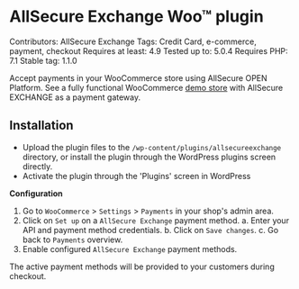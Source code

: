 # AllSecure Exchange Woo™ plugin
Contributors: AllSecure Exchange
Tags: Credit Card, e-commerce, payment, checkout
Requires at least: 4.9
Tested up to: 5.0.4
Requires PHP: 7.1
Stable tag: 1.1.0

Accept payments in your WooCommerce store using AllSecure OPEN Platform. See a fully functional WooCommerce <a href="http://demo.allsecpay.xyz/cart/exchange/woo" target="_new">demo store</a> with AllSecure EXCHANGE as a payment gateway.

## Installation
- Upload the plugin files to the `/wp-content/plugins/allsecureexchange` directory, or install the plugin through the WordPress plugins screen directly.
- Activate the plugin through the 'Plugins' screen in WordPress

**Configuration**

1. Go to `WooCommerce` > `Settings` > `Payments` in your shop's admin area.
2. Click on `Set up` on a `AllSecure Exchange` payment method.
    a. Enter your API and payment method credentials.
    b. Click on `Save changes`.
    c. Go back to `Payments` overview.
3. Enable configured `AllSecure Exchange` payment methods.

The active payment methods will be provided to your customers during checkout.
